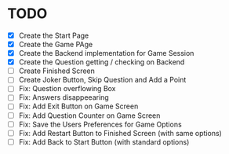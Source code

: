 # TODO

- [x] Create the Start Page
- [x] Create the Game PAge
- [x] Create the Backend implementation for Game Session
- [x] Create the Question getting / checking on Backend
- [ ] Create Finished Screen
- [ ] Create Joker Button, Skip Question and Add a Point
- [ ] Fix: Question overflowing Box
- [ ] Fix: Answers disappeearing
- [ ] Fix: Add Exit Button on Game Screen
- [ ] Fix: Add Question Counter on Game Screen
- [ ] Fix: Save the Users Preferences for Game Options
- [ ] Fix: Add Restart Button to Finished Screen (with same options)
- [ ] Fix: Add Back to Start Button (with standard options)

